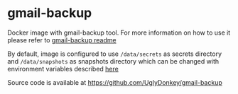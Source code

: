 gmail-backup
=================

Docker image with gmail-backup tool. For more information on how to use it please refer to [gmail-backup readme](https://github.com/UglyDonkey/gmail-backup/blob/master/README.md)

By default, image is configured to use `/data/secrets` as secrets directory and `/data/snapshots` as snapshots directory which can be changed with environment variables described [here](https://github.com/UglyDonkey/gmail-backup/blob/master/README.md#configuration)

Source code is available at https://github.com/UglyDonkey/gmail-backup
